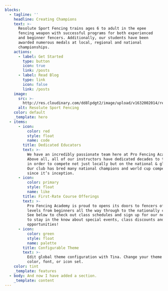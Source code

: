 ```yaml
---
blocks:
  - tagline: ''
    headline: Creating Champions
    text: >-
      Resolute Sport Fencing trains ages 6 to adult in the epee
      fencing weapon with successful programs for both experienced
      and beginner fencers. Additionally, our students have been
      awarded numerous medals at local, regional and national
      championships.
    actions:
      - label: Get Started
        type: button
        icon: true
        link: /posts
      - label: Read Blog
        type: link
        icon: false
        link: /posts
    image:
      src: >-
        http://res.cloudinary.com/dd8lpdgt2/image/upload/v1632002014/resolute_portrait_fovzct.png
      alt: Resolute Sport Fencing
    color: default
    _template: hero
  - items:
      - icon:
          color: red
          style: float
          name: code
        title: Dedicated Educators
        text: >-
          We have an incredibly passionate team here at Pro Fencing Academy.
          Above all, all of our instructors have dedicated decades to the sport
          in order to compete not just locally but on the national & global stage.
          Our club has bred many national champions and world cup competitors
          since it’s inception.
      - icon:
          color: primary
          style: float
          name: like
        title: First-Rate Course Offerings
        text: >-
          Pro Fencing Academy is proud to opens its doors to fencers of all skill
          levels from beginners all the way through to the nationally competitive.
          See below to check out class schedules and sign up for our newsletter
          to stay in the know about special events, class discounts and tournament
          opportunities!
      - icon:
          color: green
          style: float
          name: palette
        title: Configurable Theme
        text: >-
          Edit global theme configuration with Tina. Change your theme's primary
          color, font, or icon set.
    color: tint
    _template: features
  - body: And now I have added a section.
    _template: content
---
```


